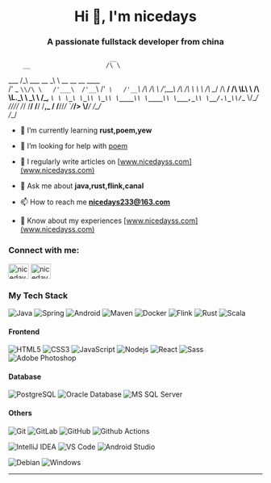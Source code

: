 <h1 align="center">Hi 👋, I'm nicedays</h1>
<h3 align="center">A passionate fullstack developer from china</h3>

                                __                                
        __                     /\ \                               
  ___  /\_\     ___      __    \_\ \      __     __  __     ____  
/' _ `\\/\ \   /'___\  /'__`\  /'_` \   /'__`\  /\ \/\ \   /',__\ 
/\ \/\ \\ \ \ /\ \__/ /\  __/ /\ \L\ \ /\ \L\.\_\ \ \_\ \ /\__, `\
\ \_\ \_\\ \_\\ \____\\ \____\\ \___,_\\ \__/.\_\\/`____ \\/\____/
 \/_/\/_/ \/_/ \/____/ \/____/ \/__,_ / \/__/\/_/ `/___/> \\/___/ 
                                                     /\___/       
                                                     \/__/        


- 🌱 I’m currently learning **rust,poem,yew**

- 🤝 I’m looking for help with [poem](https://github.com/poem-web/poem)

- 📝 I regularly write articles on [www.nicedayss.com](www.nicedayss.com)

- 💬 Ask me about **java,rust,flink,canal**

- 📫 How to reach me **nicedays233@163.com**

- 📄 Know about my experiences [www.nicedayss.com](www.nicedayss.com)

<h3 align="left">Connect with me:</h3>
<p align="left">
<a href="https://twitter.com/nicedays" target="blank"><img align="center" src="https://cdn.jsdelivr.net/npm/simple-icons@3.0.1/icons/twitter.svg" alt="nicedays" height="30" width="40" /></a>
<a href="https://www.leetcode.com/nicedays" target="blank"><img align="center" src="https://cdn.jsdelivr.net/npm/simple-icons@3.0.1/icons/leetcode.svg" alt="nicedays" height="30" width="40" /></a>
</p>

### My Tech Stack

![Java](http://img.shields.io/badge/-Java-007396?style=flat-square&logo=java&logoColor=ffffff)
![Spring](http://img.shields.io/badge/-Spring-6DB33F?style=flat-square&logo=spring&logoColor=ffffff)
![Android](http://img.shields.io/badge/-Android-3DDC84?style=flat-square&logo=android&logoColor=ffffff)
![Maven](http://img.shields.io/badge/-Maven-1565c0?style=flat-square&logo=apache-maven)
![Docker](https://img.shields.io/badge/-Docker-black?style=flat-square&logo=docker)
![Flink](http://img.shields.io/badge/-Flink-269539?style=flat-square&logo=flink&logoColor=ffffff)
![Rust](http://img.shields.io/badge/-Rust-1565c0?style=flat-square&logo=rust&logoColor=ffffff)
![Scala](http://img.shields.io/badge/-Scala-007396?style=flat-square&logo=scala&logoColor=ffffff)
#### Frontend
![HTML5](https://img.shields.io/badge/-HTML5-%23E44D27?style=flat-square&logo=html5&logoColor=ffffff)
![CSS3](https://img.shields.io/badge/-CSS3-%231572B6?style=flat-square&logo=css3)
![JavaScript](https://img.shields.io/badge/-JavaScript-%23F7DF1C?style=flat-square&logo=javascript&logoColor=000000&labelColor=%23F7DF1C&color=%23FFCE5A)
![Nodejs](https://img.shields.io/badge/-Nodejs-black?style=flat-square&logo=Node.js)
![React](https://img.shields.io/badge/-React-%23282C34?style=flat-square&logo=react)
![Sass](https://img.shields.io/badge/-Sass-%23CC6699?style=flat-square&logo=sass&logoColor=ffffff)
![Adobe Photoshop](http://img.shields.io/badge/-Abode%20Photoshop-26C9FF?style=flat-square&logo=adobe-photoshop&logoColor=ffffff)

#### Database
![PostgreSQL](https://img.shields.io/badge/-PostgreSQL-336791?style=flat-square&logo=postgresql)
![Oracle Database](http://img.shields.io/badge/-Oracle-DD0031?style=flat-square&logo=oracle)
![MS SQL Server](http://img.shields.io/badge/-MS%20SQL%20Server-CC2927?style=flat-square&logo=microsoft-sql-server&logoColor=ffffff)

#### Others
![Git](https://img.shields.io/badge/-Git-%23F05032?style=flat-square&logo=git&logoColor=%23ffffff)
![GitLab](https://img.shields.io/badge/-GitLab-FCA121?style=flat-square&logo=gitlab)
![GitHub](https://img.shields.io/badge/-GitHub-181717?style=flat-square&logo=github)
![Github Actions](http://img.shields.io/badge/-Github%20Actions-2088FF?style=flat-square&logo=github-actions&logoColor=ffffff)

![IntelliJ IDEA](http://img.shields.io/badge/-IntelliJ%20IDEA-000000?style=flat-square&logo=intellij-idea&logoColor=ffffff)
![VS Code](http://img.shields.io/badge/-VS%20Code-007ACC?style=flat-square&logo=visual-studio-code&logoColor=ffffff)
![Android Studio](http://img.shields.io/badge/-Android%20Studio-3DDC84?style=flat-square&logo=android-studio&logoColor=ffffff)

![Debian](http://img.shields.io/badge/-Debian-A81D33?style=flat-square&logo=debian&logoColor=ffffff)
![Windows](http://img.shields.io/badge/-Windows-0078D6?style=flat-square&logo=windows&logoColor=ffffff)

---

<!--
**nicedays233/nicedays233** is a ✨ _special_ ✨ repository because its `README.md` (this file) appears on your GitHub profile.

Here are some ideas to get you started:

- 🔭 I’m currently working on ...
- 🌱 I’m currently learning ...
- 👯 I’m looking to collaborate on ...
- 🤔 I’m looking for help with ...
- 💬 Ask me about ...
- 📫 How to reach me: ...
- 😄 Pronouns: ...
- ⚡ Fun fact: ...
-->

